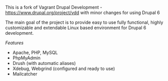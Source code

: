 This is a fork of Vagrant Drupal Development - https://www.drupal.org/project/vdd with minor changes for using Drupal 6

The main goal of the project is to provide easy to use fully functional, highly customizable and extendable Linux based environment for Drupal 6 development.

*Features*

* Apache, PHP, MySQL
* PhpMyAdmin
* Drush (with automatic aliases)
* Xdebug, Webgrind (configured and ready to use)
* Mailcatcher
